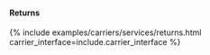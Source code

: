 #### Returns
{% include examples/carriers/services/returns.html carrier_interface=include.carrier_interface %}
